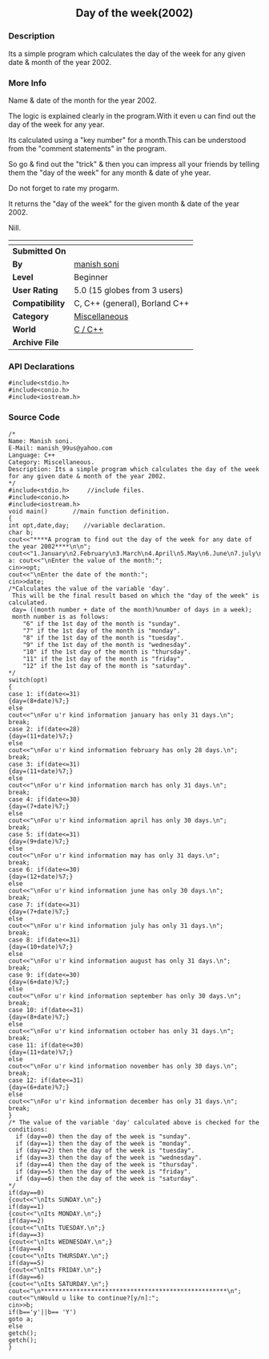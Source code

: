 ﻿<div align="center">

## Day of the week\(2002\)


</div>

### Description

Its a simple program which calculates the day of the week for any given date & month of the year 2002.
 
### More Info
 
Name & date of the month for the year 2002.

The logic is explained clearly in the program.With it even u can find out the day of the week for any year.

Its calculated using a "key number" for a month.This can be understood from the "comment statements" in the program.

So go & find out the "trick" & then you can impress all your friends by telling them the "day of the week" for any month & date of yhe year.

Do not forget to rate my progarm.

It returns the "day of the week" for the given month & date of the year 2002.

Nill.


<span>             |<span>
---                |---
**Submitted On**   |
**By**             |[manish soni](https://github.com/Planet-Source-Code/PSCIndex/blob/master/ByAuthor/manish-soni.md)
**Level**          |Beginner
**User Rating**    |5.0 (15 globes from 3 users)
**Compatibility**  |C, C\+\+ \(general\), Borland C\+\+
**Category**       |[Miscellaneous](https://github.com/Planet-Source-Code/PSCIndex/blob/master/ByCategory/miscellaneous__3-1.md)
**World**          |[C / C\+\+](https://github.com/Planet-Source-Code/PSCIndex/blob/master/ByWorld/c-c.md)
**Archive File**   |[](https://github.com/Planet-Source-Code/manish-soni-day-of-the-week-2002__3-3322/archive/master.zip)

### API Declarations

```
#include<stdio.h>
#include<conio.h>
#include<iostream.h>
```


### Source Code

```
/*
Name: Manish soni.
E-Mail: manish_99us@yahoo.com
Language: C++
Category: Miscellaneous.
Description: Its a simple program which calculates the day of the week for any given date & month of the year 2002.
*/
#include<stdio.h>     //include files.
#include<conio.h>
#include<iostream.h>
void main()       //main function definition.
{
int opt,date,day;    //variable declaration.
char b;
cout<<"****A program to find out the day of the week for any date of the year 2002****\n\n";
cout<<"1.January\n2.February\n3.March\n4.April\n5.May\n6.June\n7.july\n8.August\n9.September\n10.October\n11.November\n12.December\n";
a: cout<<"\nEnter the value of the month:";
cin>>opt;
cout<<"\nEnter the date of the month:";
cin>>date;
/*Calculates the value of the variable 'day'.
 This will be the final result based on which the "day of the week" is calculated.
 day= ((month number + date of the month)%number of days in a week);
 month number is as follows:
    "6" if the 1st day of the month is "sunday".
    "7" if the 1st day of the month is "monday".
    "8" if the 1st day of the month is "tuesday".
    "9" if the 1st day of the month is "wednesday".
    "10" if the 1st day of the month is "thursday".
    "11" if the 1st day of the month is "friday".
    "12" if the 1st day of the month is "saturday".
*/
switch(opt)
{
case 1: if(date<=31)
{day=(8+date)%7;}
else
cout<<"\nFor u'r kind information january has only 31 days.\n";
break;
case 2: if(date<=28)
{day=(11+date)%7;}
else
cout<<"\nFor u'r kind information february has only 28 days.\n";
break;
case 3: if(date<=31)
{day=(11+date)%7;}
else
cout<<"\nFor u'r kind information march has only 31 days.\n";
break;
case 4: if(date<=30)
{day=(7+date)%7;}
else
cout<<"\nFor u'r kind information april has only 30 days.\n";
break;
case 5: if(date<=31)
{day=(9+date)%7;}
else
cout<<"\nFor u'r kind information may has only 31 days.\n";
break;
case 6: if(date<=30)
{day=(12+date)%7;}
else
cout<<"\nFor u'r kind information june has only 30 days.\n";
break;
case 7: if(date<=31)
{day=(7+date)%7;}
else
cout<<"\nFor u'r kind information july has only 31 days.\n";
break;
case 8: if(date<=31)
{day=(10+date)%7;}
else
cout<<"\nFor u'r kind information august has only 31 days.\n";
break;
case 9: if(date<=30)
{day=(6+date)%7;}
else
cout<<"\nFor u'r kind information september has only 30 days.\n";
break;
case 10: if(date<=31)
{day=(8+date)%7;}
else
cout<<"\nFor u'r kind information october has only 31 days.\n";
break;
case 11: if(date<=30)
{day=(11+date)%7;}
else
cout<<"\nFor u'r kind information november has only 30 days.\n";
break;
case 12: if(date<=31)
{day=(6+date)%7;}
else
cout<<"\nFor u'r kind information december has only 31 days.\n";
break;
}
/* The value of the variable 'day' calculated above is checked for the conditions:
  if (day==0) then the day of the week is "sunday".
  if (day==1) then the day of the week is "monday".
  if (day==2) then the day of the week is "tuesday".
  if (day==3) then the day of the week is "wednesday".
  if (day==4) then the day of the week is "thursday".
  if (day==5) then the day of the week is "friday".
  if (day==6) then the day of the week is "saturday".
*/
if(day==0)
{cout<<"\nIts SUNDAY.\n";}
if(day==1)
{cout<<"\nIts MONDAY.\n";}
if(day==2)
{cout<<"\nIts TUESDAY.\n";}
if(day==3)
{cout<<"\nIts WEDNESDAY.\n";}
if(day==4)
{cout<<"\nIts THURSDAY.\n";}
if(day==5)
{cout<<"\nIts FRIDAY.\n";}
if(day==6)
{cout<<"\nIts SATURDAY.\n";}
cout<<"\n****************************************************\n";
cout<<"\nWould u like to continue?[y/n]:";
cin>>b;
if(b=='y'||b== 'Y')
goto a;
else
getch();
getch();
}
```

